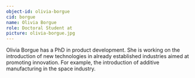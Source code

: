 ```yaml
---
object-id: olivia-borgue
cid: borgue
name: Olivia Borgue
role: Doctoral Student at
picture: olivia-borgue.jpg
---
```


Olivia Borgue has a PhD in product development. She is working on the introduction of new technologies in already established industries aimed at promoting innovation. For example, the introduction of additive manufacturing in the space industry.
